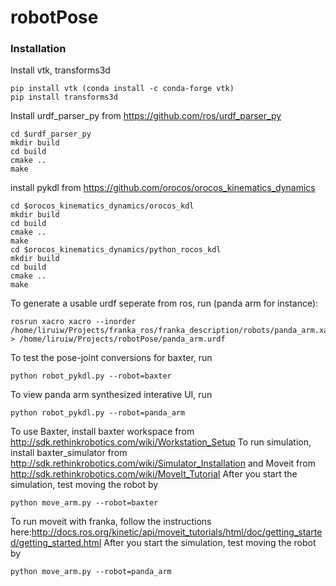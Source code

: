 # robotPose
### Installation
Install vtk, transforms3d
```Shell
pip install vtk (conda install -c conda-forge vtk)
pip install transforms3d
```
Install urdf_parser_py from https://github.com/ros/urdf_parser_py
```Shell
cd $urdf_parser_py
mkdir build
cd build
cmake ..
make
```
install pykdl from https://github.com/orocos/orocos_kinematics_dynamics
```Shell
cd $orocos_kinematics_dynamics/orocos_kdl
mkdir build
cd build
cmake ..
make
cd $orocos_kinematics_dynamics/python_rocos_kdl
mkdir build
cd build
cmake ..
make
```
To generate a usable urdf seperate from ros, run (panda arm for instance):
```Shell
rosrun xacro xacro --inorder /home/liruiw/Projects/franka_ros/franka_description/robots/panda_arm.xacro > /home/liruiw/Projects/robotPose/panda_arm.urdf
```
To test the pose-joint conversions for baxter, run
```Shell
python robot_pykdl.py --robot=baxter
```
To view panda arm synthesized interative UI, run
```Shell
python robot_pykdl.py --robot=panda_arm
```
To use Baxter, install baxter workspace from http://sdk.rethinkrobotics.com/wiki/Workstation_Setup
To run simulation, install baxter_simulator from  http://sdk.rethinkrobotics.com/wiki/Simulator_Installation and Moveit from http://sdk.rethinkrobotics.com/wiki/MoveIt_Tutorial
After you start the simulation, test moving the robot by
```Shell
python move_arm.py --robot=baxter
```
To run moveit with franka, follow the instructions here:http://docs.ros.org/kinetic/api/moveit_tutorials/html/doc/getting_started/getting_started.html
After you start the simulation, test moving the robot by
```Shell
python move_arm.py --robot=panda_arm
```
